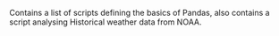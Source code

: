 Contains a list of scripts defining the basics of Pandas, also contains a script analysing Historical weather data from NOAA.
